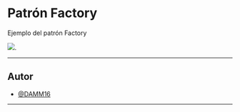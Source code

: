 # Patrón Factory

Ejemplo del patrón Factory

![](./Factory.svg).


---

## Autor
- [@DAMM16](https://github.com/DAMM16/)
---